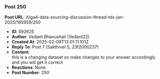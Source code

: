 ### Post 250
**Post URL**: /t/ga4-data-sourcing-discussion-thread-tds-jan-2025/165959/250
- **ID**: 592625
- **Author**: Vedant Bhanushali (Vedant22)
- **Created At**: 2025-02-09T13:01:11.101Z
- **Reply To**: Post 7 (Sakthivel S, 23f2000237)
- **Content**:  
  this is a changing dataset so make changes to your answer accordingly and you will get it correct
- **Reactions**: None
- **Post Number**: 250

